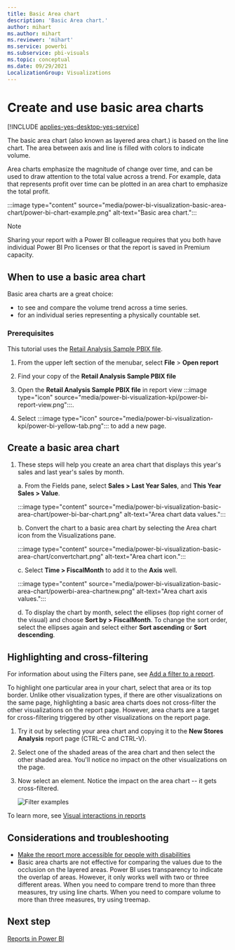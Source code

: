 ```yaml
---
title: Basic Area chart
description: 'Basic Area chart.'
author: mihart
ms.author: mihart
ms.reviewer: 'mihart'
ms.service: powerbi
ms.subservice: pbi-visuals
ms.topic: conceptual
ms.date: 09/29/2021
LocalizationGroup: Visualizations
---
```

# Create and use basic area charts

[!INCLUDE [applies-yes-desktop-yes-service](../includes/applies-yes-desktop-yes-service.md)]

The basic area chart (also known as layered area chart.) is based on the line chart. The area between axis and line is filled with colors to indicate volume.

Area charts emphasize the magnitude of change over time, and can be used to draw attention to the total value across a trend. For example, data that represents profit over time can be plotted in an area chart to emphasize the total profit.

:::image type="content" source="media/power-bi-visualization-basic-area-chart/power-bi-chart-example.png" alt-text="Basic area chart.":::

> [!NOTE]
> Sharing your report with a Power BI colleague requires that you both have individual Power BI Pro licenses or that the report is saved in Premium capacity.

## When to use a basic area chart

Basic area charts are a great choice:

* to see and compare the volume trend across a time series.
* for an individual series representing a physically countable set.

### Prerequisites

This tutorial uses the [Retail Analysis Sample PBIX file](https://download.microsoft.com/download/9/6/D/96DDC2FF-2568-491D-AAFA-AFDD6F763AE3/Retail%20Analysis%20Sample%20PBIX.pbix).

1. From the upper left section of the menubar, select **File** > **Open report**

1. Find your copy of the **Retail Analysis Sample PBIX file**

1. Open the **Retail Analysis Sample PBIX file** in report view :::image type="icon" source="media/power-bi-visualization-kpi/power-bi-report-view.png":::.

1. Select :::image type="icon" source="media/power-bi-visualization-kpi/power-bi-yellow-tab.png"::: to add a new page.


## Create a basic area chart

1. These steps will help you create an area chart that displays this year's sales and last year's sales by month.

   a. From the Fields pane, select **Sales \> Last Year Sales**, and **This Year Sales > Value**.

   :::image type="content" source="media/power-bi-visualization-basic-area-chart/power-bi-bar-chart.png" alt-text="Area chart data values.":::

   b.  Convert the chart to a basic area chart by selecting the Area chart icon from the Visualizations pane.

   :::image type="content" source="media/power-bi-visualization-basic-area-chart/convertchart.png" alt-text="Area chart icon.":::

   c.  Select **Time \> FiscalMonth** to add it to the **Axis** well.

   :::image type="content" source="media/power-bi-visualization-basic-area-chart/powerbi-area-chartnew.png" alt-text="Area chart axis values.":::

   d.  To display the chart by month, select the ellipses (top right corner of the visual) and choose **Sort by \> FiscalMonth**. To change the sort order, select the ellipses again and select either **Sort ascending** or **Sort descending**.

## Highlighting and cross-filtering

For information about using the Filters pane, see [Add a filter to a report](../create-reports/power-bi-report-add-filter.md).

To highlight one particular area in your chart, select that area or its top border.  Unlike other visualization types, if there are other visualizations on the same page, highlighting a basic area charts does not cross-filter the other visualizations on the report page. However, area charts are a target for cross-filtering triggered by other visualizations on the report page.

1. Try it out by selecting your area chart and copying it to the **New Stores Analysis** report page (CTRL-C and CTRL-V).
1. Select one of the shaded areas of the area chart and then select the other shaded area. You'll notice no impact on the other visualizations on the page.
1. Now select an element. Notice the impact on the area chart -- it gets cross-filtered.

   ![Filter examples](media/power-bi-visualization-basic-area-chart/power-bi-area-chart-filters.gif)

To learn more, see [Visual interactions in reports](../create-reports/service-reports-visual-interactions.md)


## Considerations and troubleshooting

* [Make the report more accessible for people with disabilities](../create-reports/desktop-accessibility-overview.md)
* Basic area charts are not effective for comparing the values due to the occlusion on the layered areas. Power BI uses transparency to indicate the overlap of areas. However, it only works well with two or three different areas. When you need to compare trend to more than three measures, try using line charts. When you need to compare volume to more than three measures, try using treemap.

## Next step

[Reports in Power BI](power-bi-visualization-card.md)  
